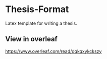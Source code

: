 # Thesis-Format
Latex template for writing a thesis.

## View in overleaf
https://www.overleaf.com/read/dqkqxykckszy
